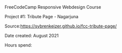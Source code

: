 FreeCodeCamp Responsive Webdesign Course

Project #1: Tribute Page - Nagarjuna

Source:https://sybrenkeizer.github.io/fcc-tribute-page/


Date created: August 2021

Hours spend: 

